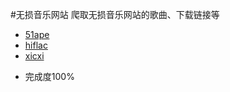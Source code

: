 #无损音乐网站
爬取无损音乐网站的歌曲、下载链接等
 * [51ape](http://www.51ape.com/)
 * [hiflac](http://hiflac.com/)
 * [xicxi](http://www.xicxi.com/)

 - 完成度100%